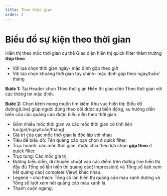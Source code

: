 ```yaml
---
title: Theo thời gian
order: 3
---
```

# Biểu đồ sự kiện theo thời gian
Hiển thị theo mốc thời gian cụ thể
Giao diện hiển thị quick filter thêm trường **Gộp theo**
* Với lựa chọn thời gian ngày- mặc định gộp theo giờ
* Với lựa chọn khoảng thời gian tùy chỉnh- mặc định gộp theo ngày/tuần/ tháng

**Bước 1:** Tại Header chọn Theo thời gian
Hiển thị giao diện Theo thời gian với các thông tin mặc định.

**Bước 2:** Chọn kênh mong muốn tìm kiếm
Khu vực hiển thị:
Biểu đồ đường(Line) giúp người dùng theo dõi được sự biến động, xu hướng diễn biến của các quảng cáo được biểu diễn theo thời gian.
* Gồm nhiều mốc thời gian và các mốc thời gian có tính liên tục(giờ/ngày/tuần/tháng)
* Giá trị của các mốc thời gian là độc lập với nhau 
* Tiêu đề biểu đồ: Tên quảng cáo bạn chọn ở quick filter.
* Trục hoành: các mốc thời gian, được chia theo lựa chọn **gộp theo** ở quick filter.
* Trục tung: Các mốc giá trị.
* Đường biểu diễn, di chuyển chuột vào các điểm trên đường line hiển thị đầy đủ Tổng số lần hiển thị quảng cáo( Impression) và Tổng số lượt xem hết quảng cáo( complete View) khác nhau.
* Legend – chú thích: Tổng số lần hiển thị quảng cáo màu xanh dương và  Tổng số lượt xem hết quảng cáo màu xanh lá.
* Thanh cuộn ngang.


